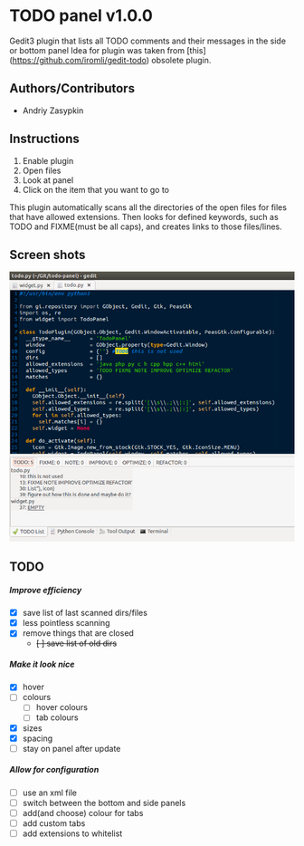 # TODO panel v1.0.0
Gedit3 plugin that lists all TODO comments and their messages in the side or
bottom panel
Idea for plugin was taken from [this] (https://github.com/iromli/gedit-todo)
obsolete plugin.

## Authors/Contributors
- Andriy Zasypkin

## Instructions
1. Enable plugin
2. Open files
3. Look at panel
4. Click on the item that you want to go to

This plugin automatically scans all the directories of the open files
for files that have allowed extensions. Then looks for defined keywords,
such as TODO and FIXME(must be all caps), and creates links to those
files/lines.

## Screen shots
![Image of panal](/screenshots/1.png?raw=true "1")

## TODO

##### Improve efficiency
- [x] save list of last scanned dirs/files
- [x] less pointless scanning
- [x] remove things that are closed
  - ~~[ ] save list of old dirs~~

##### Make it look nice
- [x] hover
- [ ] colours
  - [ ] hover colours
  - [ ] tab colours
- [x] sizes
- [x] spacing
- [ ] stay on panel after update

##### Allow for configuration
- [ ] use an xml file
- [ ] switch between the bottom and side panels
- [ ] add(and choose) colour for tabs
- [ ] add custom tabs
- [ ] add extensions to whitelist
